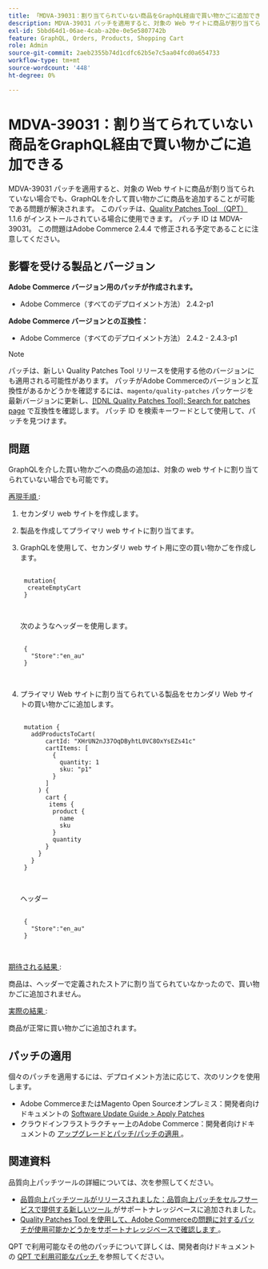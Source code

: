 ```yaml
---
title: 「MDVA-39031：割り当てられていない商品をGraphQL経由で買い物かごに追加できる」
description: MDVA-39031 パッチを適用すると、対象の Web サイトに商品が割り当てられていない場合でも、GraphQLを介して買い物かごに商品を追加することが可能である問題が解決されます。 このパッチは、[Quality Patches Tool （QPT） ] （/help/announcements/adobe-commerce-announcements/magento-quality-patches-released-new-tool-to-self-serve-quality-patches.md） 1.1.6 がインストールされている場合に利用できます。 パッチ ID は MDVA-39031。 この問題はAdobe Commerce 2.4.4 で修正される予定であることに注意してください。
exl-id: 5bbd64d1-06ae-4cab-a20e-0e5e5807742b
feature: GraphQL, Orders, Products, Shopping Cart
role: Admin
source-git-commit: 2aeb2355b74d1cdfc62b5e7c5aa04fcd0a654733
workflow-type: tm+mt
source-wordcount: '448'
ht-degree: 0%

---
```


# MDVA-39031：割り当てられていない商品をGraphQL経由で買い物かごに追加できる

MDVA-39031 パッチを適用すると、対象の Web サイトに商品が割り当てられていない場合でも、GraphQLを介して買い物かごに商品を追加することが可能である問題が解決されます。 このパッチは、[Quality Patches Tool （QPT） ](/help/announcements/adobe-commerce-announcements/magento-quality-patches-released-new-tool-to-self-serve-quality-patches.md)1.1.6 がインストールされている場合に使用できます。 パッチ ID は MDVA-39031。 この問題はAdobe Commerce 2.4.4 で修正される予定であることに注意してください。

## 影響を受ける製品とバージョン

**Adobe Commerce バージョン用のパッチが作成されます。**

* Adobe Commerce（すべてのデプロイメント方法） 2.4.2-p1

**Adobe Commerce バージョンとの互換性：**

* Adobe Commerce（すべてのデプロイメント方法） 2.4.2 - 2.4.3-p1

>[!NOTE]
>
>パッチは、新しい Quality Patches Tool リリースを使用する他のバージョンにも適用される可能性があります。 パッチがAdobe Commerceのバージョンと互換性があるかどうかを確認するには、`magento/quality-patches` パッケージを最新バージョンに更新し、[[!DNL Quality Patches Tool]: Search for patches page](https://experienceleague.adobe.com/tools/commerce-quality-patches/index.html?lang=ja) で互換性を確認します。 パッチ ID を検索キーワードとして使用して、パッチを見つけます。

## 問題

GraphQLを介した買い物かごへの商品の追加は、対象の web サイトに割り当てられていない場合でも可能です。

<u> 再現手順 </u>:

1. セカンダリ web サイトを作成します。
1. 製品を作成してプライマリ web サイトに割り当てます。
1. GraphQLを使用して、セカンダリ web サイト用に空の買い物かごを作成します。

   <pre>
    <code class="language-graphql">
    mutation&lbrace;
     createEmptyCart
    &rbrace;
    </code>
    </pre>

   次のようなヘッダーを使用します。

   <pre>
    <code class="language-graphql">
    &lbrace;
      "Store":"en_au"
    &rbrace;
    </code>
    </pre>

1. プライマリ Web サイトに割り当てられている製品をセカンダリ Web サイトの買い物かごに追加します。

   <pre>
    <code class="language-graphql">
    mutation &lbrace;
      addProductsToCart(
          cartId: "XHrUN2nJ37OqDByhtL0VC8OxYsEZs41c"
          cartItems: &lbrack;
            &lbrace;
              quantity: 1
              sku: "p1"
            &rbrace;
          &rbrack;
        ) &lbrace;
          cart &lbrace;
           items &lbrace;
            product &lbrace;
              name
              sku
            &rbrace;
            quantity
          &rbrace;
        &rbrace;
      &rbrace;
    &rbrace;
    </code>
    </pre>

   ヘッダー

   <pre>
    <code class="language-graphql">
    &lbrace;
      "Store":"en_au"
    &rbrace;
    </code>
    </pre>

<u> 期待される結果 </u>:

商品は、ヘッダーで定義されたストアに割り当てられていなかったので、買い物かごに追加されません。

<u> 実際の結果 </u>:

商品が正常に買い物かごに追加されます。

## パッチの適用

個々のパッチを適用するには、デプロイメント方法に応じて、次のリンクを使用します。

* Adobe CommerceまたはMagento Open Sourceオンプレミス：開発者向けドキュメントの [Software Update Guide > Apply Patches](https://experienceleague.adobe.com/ja/docs/commerce-operations/tools/quality-patches-tool/usage)
* クラウドインフラストラクチャー上のAdobe Commerce：開発者向けドキュメントの [ アップグレードとパッチ/パッチの適用 ](https://experienceleague.adobe.com/ja/docs/commerce-cloud-service/user-guide/develop/upgrade/apply-patches)。

## 関連資料

品質向上パッチツールの詳細については、次を参照してください。

* [ 品質向上パッチツールがリリースされました：品質向上パッチをセルフサービスで提供する新しいツール ](/help/announcements/adobe-commerce-announcements/magento-quality-patches-released-new-tool-to-self-serve-quality-patches.md) がサポートナレッジベースに追加されました。
* [Quality Patches Tool を使用して、Adobe Commerceの問題に対するパッチが使用可能かどうかをサポートナレッジベースで確認します ](/help/support-tools/patches-available-in-qpt-tool/check-patch-for-magento-issue-with-magento-quality-patches.md)。

QPT で利用可能なその他のパッチについて詳しくは、開発者向けドキュメントの [QPT で利用可能なパッチ ](https://experienceleague.adobe.com/tools/commerce-quality-patches/index.html?lang=ja) を参照してください。
